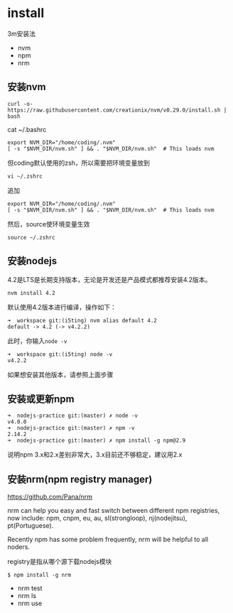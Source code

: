# install

3m安装法

- nvm
- npm
- nrm

## 安装nvm

```
curl -o- https://raw.githubusercontent.com/creationix/nvm/v0.29.0/install.sh | bash
```

cat ~/.bashrc

```
export NVM_DIR="/home/coding/.nvm"
[ -s "$NVM_DIR/nvm.sh" ] && . "$NVM_DIR/nvm.sh"  # This loads nvm
```

但coding默认使用的zsh，所以需要把环境变量放到


```
vi ~/.zshrc
```

追加

```
export NVM_DIR="/home/coding/.nvm"
[ -s "$NVM_DIR/nvm.sh" ] && . "$NVM_DIR/nvm.sh"  # This loads nvm
```

然后，source使环境变量生效

```
source ~/.zshrc
```

## 安装nodejs

4.2是LTS是长期支持版本，无论是开发还是产品模式都推荐安装4.2版本。


```
nvm install 4.2
```

默认使用4.2版本进行编译，操作如下：


```
➜  workspace git:(i5ting) nvm alias default 4.2
default -> 4.2 (-> v4.2.2)
```

此时，你输入`node -v`

```
➜  workspace git:(i5ting) node -v
v4.2.2
```

如果想安装其他版本，请参照上面步骤


## 安装或更新npm

```
➜  nodejs-practice git:(master) ✗ node -v
v4.0.0
➜  nodejs-practice git:(master) ✗ npm -v
2.14.2
➜  nodejs-practice git:(master) ✗ npm install -g npm@2.9
```

说明npm 3.x和2.x差别非常大，3.x目前还不够稳定，建议用2.x


## 安装nrm(npm registry manager)

https://github.com/Pana/nrm

nrm can help you easy and fast switch between different npm registries, now include: npm, cnpm, eu, au, sl(strongloop), nj(nodejitsu), pt(Portuguese).

Recently npm has some problem frequently, nrm will be helpful to all noders.

registry是指从哪个源下载nodejs模块

```
$ npm install -g nrm
```

- nrm test
- nrm ls
- nrm use




